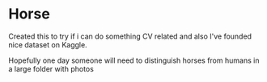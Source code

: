 # Horse

Created this to try if i can do something CV related and also I've founded nice dataset on Kaggle.

Hopefully one day someone will need to distinguish horses from humans in a large folder with photos

